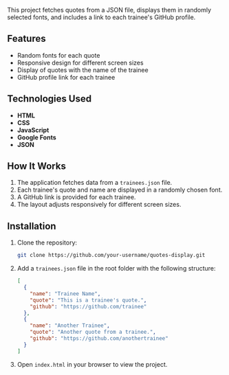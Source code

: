 
This project fetches quotes from a JSON file, displays them in randomly selected fonts, and includes a link to each trainee's GitHub profile.

## Features

- Random fonts for each quote
- Responsive design for different screen sizes
- Display of quotes with the name of the trainee
- GitHub profile link for each trainee

## Technologies Used

- **HTML**
- **CSS**
- **JavaScript**
- **Google Fonts**
- **JSON**

## How It Works

1. The application fetches data from a `trainees.json` file.
2. Each trainee's quote and name are displayed in a randomly chosen font.
3. A GitHub link is provided for each trainee.
4. The layout adjusts responsively for different screen sizes.

## Installation

1. Clone the repository:
   ```bash
   git clone https://github.com/your-username/quotes-display.git
   ```
2. Add a `trainees.json` file in the root folder with the following structure:
   ```json
   [
     {
       "name": "Trainee Name",
       "quote": "This is a trainee's quote.",
       "github": "https://github.com/trainee"
     },
     {
       "name": "Another Trainee",
       "quote": "Another quote from a trainee.",
       "github": "https://github.com/anothertrainee"
     }
   ]
   ```
3. Open `index.html` in your browser to view the project.
